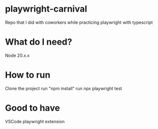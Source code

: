 # playwright-carnival
Repo that I did with coworkers while practicing playwright with typescript

# What do I need? 
Node 20.x.x

# How to run
Clone the project
run "npm install" 
run npx playwright test

# Good to have
VSCode playwright extension
